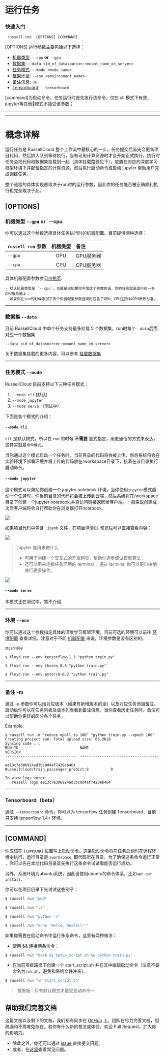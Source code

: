 # 运行任务


### 快速入门

```
 russell run  [OPTIONS] [COMMAND]
```

[OPTIONS] 运行参数主要包括以下选择：
- [机器类型](#机器类型---gpu-or---cpu): `--cpu` **or** `--gpu`
- [数据集](#数据集---data): `--data <id_of_datasource>:<mount_name_on_server>`
- [任务模式](#任务模式---mode): `--mode <mode_name>`
- [框架环境](#环境----env): `--env <environment_name>`
- [备注信息](#备注--m): `-m`
- [Tensorboard](#tensorboard): `--tensorboard`


[command]为启动命令，任务运行时首先执行该命令，仅在 cli 模式下有效，jupyter等其他模式不接受该参数；

---

<!-- toc -->

---

# 概念详解

运行任务是 RussellCloud 整个工作流中最核心的一步。任务提交后首先会更新项目代码，然后排入队列等待执行，当有可用计算资源时才会开始正式执行，执行时任务会把代码和数据集挂载到一起（具体挂载路径见下），放置在对应的深度学习框架环境下并配备指定的计算资源，然后执行启动命令或启动 jupyter 帮助用户完成训练任务。

整个流程的具体实现都取决于run时的运行参数，因此你的任务能否被正确顺利执行也完全取决于此。

## [OPTIONS]
### 机器类型 `--gpu` **or** `--cpu

你可以通过这个参数选择具体任务执行时的机器配置。目前提供两种选择：

|`russell run` 参数|机器类型|备注           |
|:------------|:--------------:|:---------------------|
|`--gpu`      |GPU             |GPU服务器|
|`--cpu`      |CPU             |CPU服务器|

具体机器配置参数参见[价格页](http://russellcloud.com/price).

    - 默认机器类型是 `--cpu`，也就是说如果你不加这个参数的话，你的任务就是运行在一台CPU服务器上；
    - 如果你在run的时候添加了多个机器配置参数且同时包含了GPU、CPU，则以GPU参数为准。

---

### 数据集 `--data`

目前 RussellCloud 中单个任务支持最多挂载 5 个数据集。run时每个`--data`后面对应一个数据集

```
--data <id_of_datasource>:<mount_name_on_server>
```


关于数据集挂载的更多内容，可以参考 [挂载数据集](/dataset/mount.md)

---

### 任务模式 `--mode`

RussellCloud 目前支持以下三种任务模式：

1. `--mode cli` (默认)
2. `--mode jupyter`
3. `--mode serve` （测试中）

下面是各个模式的介绍：

#### `--mode cli`

`cli` 是默认模式，所以在 `run` 的时候 **不需要** 显式指定，用更通俗的方式来表达，这其实就是`命令模式`。

当你通过这个模式启动一个任务时，当前目录的代码将会被上传，然后系统将会在实验环境下部署环境并将上传的代码放在/workspace目录下，接着在该目录执行启动命令。


#### `--mode jupyter`

这个模式可以帮助你创建一个 jupyter notebook 环境，当你使用`jupyter`模式启动一个任务时，你当前目录的代码将会被上传到云端，然后系统将在/workspace目录下创建一个jupyter notebook,并将访问链接返回给客户端。一般来说创建成功后客户端将会自行帮助你在浏览器打开notebook.

![](/asserts/img/run_task_02.png)

如果项目代码中包含 `.ipynb` 文件，在项目详情页-预览栏可以直接查看内容：

![](/asserts/img/run_task_01.png)

> jupyter 能用来做什么
> - 可用于创建一个交互式的开发网页，帮助你逐步调试模型算法；
> - 还可以用来连接任务环境的 terminal ，通过 terminal 你可以更自由地进行更多操作。

![](/asserts/img/run_task_03.png)


#### `--mode serve`

本模式正在测试中，暂不介绍

---

### 环境  `--env`

你可以通过这个参数指定具体的深度学习框架环境，目前可选的环境可以前往 [环境配置](./environment.md) 查看详细。注意对于不同 [机器配置](#机器类型---gpu-or---cpu) 来说，环境参数是没有区别的。

```
举几个例子

$ floyd run --env tensorflow-1.3 "python train.py"

$ floyd run --env theano-0.8 "python train.py"

$ floyd run --env pytorch-0.2 "python train.py"

```

---

### 备注 -m

通过 `-m` 参数你可以给对应版本（如果有新增版本的话）以及对应任务添加备注，启动后你可以在任务列表及版本列表看到备注信息，当你查看历史任务时，备注可以帮助你更好的区分各个任务。

Example:

```
$ russell run -m "reduce epoll to 100" "python train.py --epoch 100"
Creating project run. Total upload size: 66.2KiB
Syncing code ...
RUN ID                            NAME                                      VERSION
--------------------------------  --------------------------------------  ---------
ee13c7e306924ad3bc0d4af7428eb464  RussellCloud/train_passenger_predict:9          9

To view logs enter:
   russell logs ee13c7e306924ad3bc0d4af7428eb464
```

---

### Tensorboard（beta）

通过 `--tensorboard` 命令，你可以为 tensorflow 任务创建 Tensorboard，目前只支持 tensorflow 1.4+ 环境。

---

## [COMMAND]

你应该在 `[COMMAND]` 位置写上启动命令。这条启动命令将在任务启动时在远程环境中执行，运行目录是 `/workspace`,
即代码所在目录，为了确保这条命令运行正常 ，你可以先在本地代码目录首先执行这条命令试试看能否运行成功。

另外，系统环境为ubuntu系统，因此请使用ubuntu的命令体系，比如`apt-get install`.

你可以在项目目录下先试试这些例子：

```bash
$ russell run "pwd"
```

```bash
$ russell run "ls"
```

```bash
$ russell run "python -v"
```

```bash
$ russell run "echo 'Hello, Russell!'"
```

如果你需要在启动命令中运行多条命令，这里有两种做法：

- 使用 && 连接两条命令；

```bash
$ russell run "bash my_setup_script.sh && python train.py"
```

- 在当前项目路径下创建一个 start_script.sh 并在其中编辑启动命令（注意不要命名为`run.sh`，避免和系统文件冲突）。

```bash
$ russell run "sh start_script.sh"
```

> 敲黑板：只有默认模式才接受启动命令～

## 帮助我们完善文档
这篇文档以及剩下的文档，我们都有同步在 [GitHub](https://github.com/RussellCloud/russell-docs) 上。团队在尽力完善文档，但疏漏和不周难免存在。若你有什么新的想法或体验，欢迎 Pull Request，扩大你的影响力。

- 除此之外，你还可以通过 [issue](https://github.com/RussellCloud/russell-docs/issues/new?body=This%20issue%20is%20about%20<) 直接提交问题。
- 或者，在[这里](/faq/run-task.md)查看常见问题。